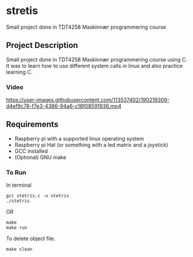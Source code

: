 # stretis
Small project done in TDT4258 Maskinnær programmering course

## Project Description

Small project done in TDT4258 Maskinnær programmering course using C. 
It was to learn how to use different system calls in linux and also 
practice learning C.


### Video


https://user-images.githubusercontent.com/113537402/190219309-d4ef9c78-f7e3-4386-94a6-c18f08591936.mp4



## Requirements

- Raspberry pi with a supported linux operating system
- Raspberry pi Hat (or something with a led matrix and a joystick)
- GCC installed 
- (Optional) GNU make

### To Run 
In terminal 
```properties
gcc stetris.c -o stetris
./stetris
```

OR
```properties
make
make run
```

To delete object file.
```properties
make clean
```

